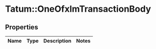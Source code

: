# Tatum::OneOfxlmTransactionBody

## Properties
Name | Type | Description | Notes
------------ | ------------- | ------------- | -------------

